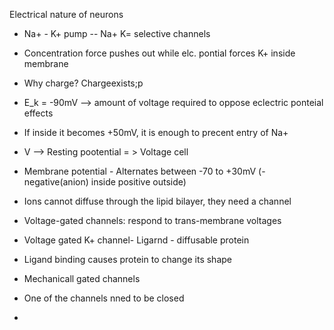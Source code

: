 Electrical nature of neurons
  
- Na+ - K+ pump -- Na+ K= selective channels
- Concentration force pushes out while elc. pontial forces K+ inside membrane
- Why charge? Chargeexists;p
- E_k = -90mV --> amount of voltage required to oppose eclectric ponteial effects
- If inside it becomes +50mV, it is enough to precent entry of Na+
- V --> Resting pootential = > Voltage cell

- Membrane potential - Alternates between -70 to +30mV (-negative(anion) inside positive outside)
- Ions cannot diffuse through the lipid bilayer, they need a channel
- Voltage-gated channels: respond to trans-membrane voltages

- Voltage gated K+ channel- Ligarnd - diffusable protein
- Ligand binding causes protein to change its shape
- Mechanicall gated channels
- One of the channels nned to be closed
- 
